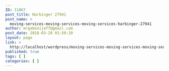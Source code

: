 ```yaml
---
ID: 11867
post_title: Harbinger 27941
post_name: >
  moving-services-moving-services-moving-services-harbinger-27941
author: mrgabonijeff@gmail.com
post_date: 2018-03-28 01:50:10
layout: page
link: >
  http://localhost/wordpress/moving-services-moving-services-moving-services-harbinger-27941/
published: true
tags: [ ]
categories: [ ]
---
```

